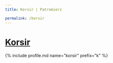 ```yaml
---
title: Korsir | Patromierz

permalink: /korsir
---
```


# [Korsir](https://patronite.pl/korsir)

{% include profile.md name="korsir" prefix="k" %}
